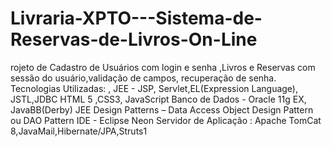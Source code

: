 # Livraria-XPTO---Sistema-de-Reservas-de-Livros-On-Line
rojeto de Cadastro de Usuários com login e senha ,Livros e Reservas com sessão do usuário,validação de campos, recuperação de senha.  Tecnologias Utilizadas: , JEE - JSP, Servlet,EL(Expression Language), JSTL,JDBC  HTML 5 ,CSS3, JavaScript  Banco de Dados - Oracle 11g EX, JavaBB(Derby)  JEE Design Patterns – Data Access Object Design Pattern ou DAO Pattern  IDE - Eclipse Neon  Servidor de Aplicação : Apache TomCat 8,JavaMail,Hibernate/JPA,Struts1
